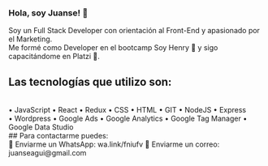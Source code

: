 ### Hola, soy Juanse! 👋

Soy un Full Stack Developer con orientación al Front-End y apasionado por el Marketing.
<br /> Me formé como Developer en el bootcamp Soy Henry 🚀 y sigo capacitándome en Platzi 💚. <br />

## Las tecnologías que utilizo son:
<br />
• JavaScript
• React
• Redux
• CSS
• HTML
• GIT
• NodeJS
• Express
<br />
• Wordpress
• Google Ads
• Google Analytics
• Google Tag Manager
• Google Data Studio
<br />
## Para contactarme puedes:
<br />
📲 Enviarme un WhatsApp: wa.link/fniufv
📩 Enviarme un correo: juanseagui@gmail.com
